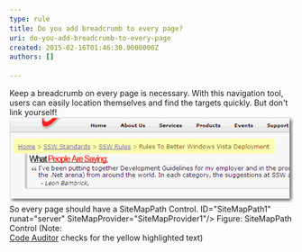 ```yaml
---
type: rule
title: Do you add breadcrumb to every page?
uri: do-you-add-breadcrumb-to-every-page
created: 2015-02-16T01:46:30.0000000Z
authors: []

---
```


Keep a breadcrumb on every page is necessary. With this navigation tool,  users can easily location themselves and find the targets quickly. But  don't link yourself!
 ![ The breadcrumb](../../assets/WebsiteLayout_Breadcrumb_1.gif)
So every page should have a SiteMapPath Control.
 ID="SiteMapPath1" runat="server" SiteMapProvider="SiteMapProvider1"/> Figure: SiteMapPath Control (Note: <br>      [Code Auditor](http://www.ssw.com.au/ssw/redirect/ssw/CodeAuditor.htm) checks for the yellow highlighted text)
